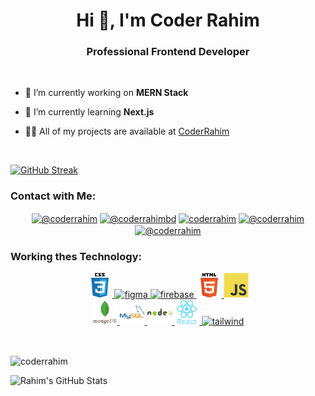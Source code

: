 <h1 align="center">Hi 👋, I'm Coder Rahim</h1>
<h3 align="center">Professional Frontend Developer</h3>

<br> 

- 🔭 I’m currently working on **MERN Stack**

- 🌱 I’m currently learning **Next.js**

- 👨‍💻 All of my projects are available at [CoderRahim](github.com/coderrahim)

<br>

[![GitHub Streak](https://github-readme-streak-stats.herokuapp.com?user=coderrahim&theme=sunset-gradient&hide_border=true&border_radius=7&date_format=j%20M%5B%20Y%5D)](https://git.io/streak-stats)


<!-- SOCIAL LINK -->
<h3 align="left">Contact with Me:</h3>
<p align="center">
<a href="https://linkedin.com/in/@coderrahim" target="blank"><img align="center" src="https://raw.githubusercontent.com/rahuldkjain/github-profile-readme-generator/master/src/images/icons/Social/linked-in-alt.svg" alt="@coderrahim" height="30" width="40" /></a>
<a href="https://fb.com/@coderrahimbd" target="blank"><img align="center" src="https://raw.githubusercontent.com/rahuldkjain/github-profile-readme-generator/master/src/images/icons/Social/facebook.svg" alt="@coderrahimbd" height="30" width="40" /></a>
<a href="https://twitter.com/coderrahim" target="blank"><img align="center" src="https://raw.githubusercontent.com/rahuldkjain/github-profile-readme-generator/master/src/images/icons/Social/twitter.svg" alt="coderrahim" height="30" width="40" /></a>
<a href="https://instagram.com/@coderrahim" target="blank"><img align="center" src="https://raw.githubusercontent.com/rahuldkjain/github-profile-readme-generator/master/src/images/icons/Social/instagram.svg" alt="@coderrahim" height="30" width="40" /></a>
<a href="https://www.youtube.com/c/@coderrahim" target="blank"><img align="center" src="https://raw.githubusercontent.com/rahuldkjain/github-profile-readme-generator/master/src/images/icons/Social/youtube.svg" alt="@coderrahim" height="30" width="40" /></a>

</p>

<h3 align="left">Working thes Technology:</h3>
<p align="center"> <a href="https://www.w3schools.com/css/" target="_blank" rel="noreferrer"> <img src="https://raw.githubusercontent.com/devicons/devicon/master/icons/css3/css3-original-wordmark.svg" alt="css3" width="40" height="40"/> </a> <a href="https://www.figma.com/" target="_blank" rel="noreferrer"> <img src="https://www.vectorlogo.zone/logos/figma/figma-icon.svg" alt="figma" width="40" height="40"/> </a> <a href="https://firebase.google.com/" target="_blank" rel="noreferrer"> <img src="https://www.vectorlogo.zone/logos/firebase/firebase-icon.svg" alt="firebase" width="40" height="40"/> </a> <a href="https://www.w3.org/html/" target="_blank" rel="noreferrer"> <img src="https://raw.githubusercontent.com/devicons/devicon/master/icons/html5/html5-original-wordmark.svg" alt="html5" width="40" height="40"/> </a> <a href="https://developer.mozilla.org/en-US/docs/Web/JavaScript" target="_blank" rel="noreferrer"> <img src="https://raw.githubusercontent.com/devicons/devicon/master/icons/javascript/javascript-original.svg" alt="javascript" width="40" height="40"/> </a> 
<br>
<a href="https://www.mongodb.com/" target="_blank" rel="noreferrer"> <img src="https://raw.githubusercontent.com/devicons/devicon/master/icons/mongodb/mongodb-original-wordmark.svg" alt="mongodb" width="40" height="40"/> </a> <a href="https://www.mysql.com/" target="_blank" rel="noreferrer"> <img src="https://raw.githubusercontent.com/devicons/devicon/master/icons/mysql/mysql-original-wordmark.svg" alt="mysql" width="40" height="40"/> </a>  <a href="https://nodejs.org" target="_blank" rel="noreferrer"> <img src="https://raw.githubusercontent.com/devicons/devicon/master/icons/nodejs/nodejs-original-wordmark.svg" alt="nodejs" width="40" height="40"/> </a> <a href="https://reactjs.org/" target="_blank" rel="noreferrer"> <img src="https://raw.githubusercontent.com/devicons/devicon/master/icons/react/react-original-wordmark.svg" alt="react" width="40" height="40"/> </a> <a href="https://tailwindcss.com/" target="_blank" rel="noreferrer"> <img src="https://www.vectorlogo.zone/logos/tailwindcss/tailwindcss-icon.svg" alt="tailwind" width="40" height="40"/> </a> </p>

<br>

<p><img align="center" src="https://github-readme-stats.vercel.app/api/top-langs?username=coderrahim&show_icons=true&locale=en&layout=compact" alt="coderrahim" /></p>

![Rahim's GitHub Stats](https://github-readme-stats.vercel.app/api?username=coderrahim&show_icons=true&theme=outrun)